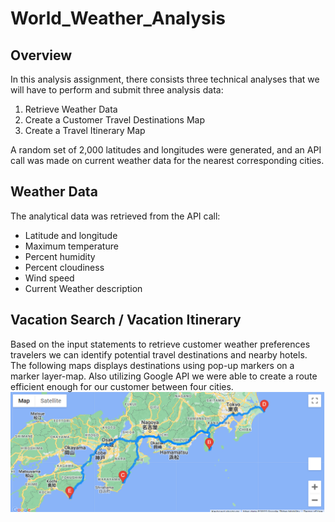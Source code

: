 # World_Weather_Analysis
## Overview
In this analysis assignment, there consists three technical analyses that we will have to perform and submit three analysis data:

1. Retrieve Weather Data
2. Create a Customer Travel Destinations Map
3. Create a Travel Itinerary Map

A random set of 2,000 latitudes and longitudes were generated, and an API call was made on current weather data for the nearest corresponding cities.

## Weather Data
The analytical data was retrieved from the API call:

- Latitude and longitude
- Maximum temperature
- Percent humidity
- Percent cloudiness
- Wind speed
- Current Weather description

## Vacation Search / Vacation Itinerary
Based on the input statements to retrieve customer weather preferences travelers we can identify potential travel destinations and nearby hotels. The following maps displays destinations using pop-up markers on a marker layer-map. Also utilizing Google API we were able to create a route efficient enough for our customer between four cities.
![alt text](https://github.com/edyi8001/World_Weather_Analysis/blob/main/Vacation_Itinerary/WeatherPy_travel_map.png)
